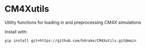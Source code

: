 # CM4Xutils

Utility functions for loading in and preprocessing CM4X simulations

Install with:
```bash
pip install git+https://github.com/hdrake/CM4Xutils.git@main
```
